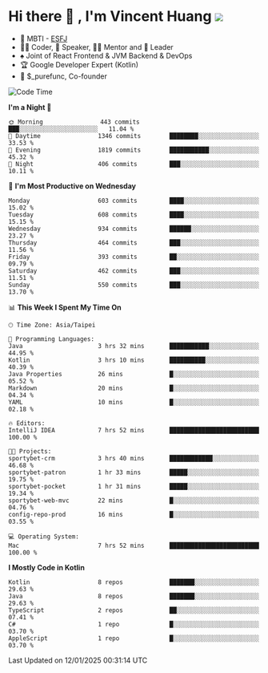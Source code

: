 # Hi there 👋 , I'm Vincent Huang ![](https://komarev.com/ghpvc/?username=Jian-Min-Huang)
- 👀 MBTI - [ESFJ](https://www.16personalities.com/esfj-personality)
- 👨‍💻 Coder, 🎤 Speaker, 👨‍🏫 Mentor and 🚀 Leader
- ♠️ Joint of React Frontend & JVM Backend & DevOps
- 🏆 Google Developer Expert (Kotlin)
- 💼 $_purefunc, Co-founder

<!--START_SECTION:waka-->
![Code Time](http://img.shields.io/badge/Code%20Time-4%2C848%20hrs%2046%20mins-blue)

**I'm a Night 🦉** 

```text
🌞 Morning                443 commits         ███░░░░░░░░░░░░░░░░░░░░░░   11.04 % 
🌆 Daytime                1346 commits        ████████░░░░░░░░░░░░░░░░░   33.53 % 
🌃 Evening                1819 commits        ███████████░░░░░░░░░░░░░░   45.32 % 
🌙 Night                  406 commits         ███░░░░░░░░░░░░░░░░░░░░░░   10.11 % 
```
📅 **I'm Most Productive on Wednesday** 

```text
Monday                   603 commits         ████░░░░░░░░░░░░░░░░░░░░░   15.02 % 
Tuesday                  608 commits         ████░░░░░░░░░░░░░░░░░░░░░   15.15 % 
Wednesday                934 commits         ██████░░░░░░░░░░░░░░░░░░░   23.27 % 
Thursday                 464 commits         ███░░░░░░░░░░░░░░░░░░░░░░   11.56 % 
Friday                   393 commits         ██░░░░░░░░░░░░░░░░░░░░░░░   09.79 % 
Saturday                 462 commits         ███░░░░░░░░░░░░░░░░░░░░░░   11.51 % 
Sunday                   550 commits         ███░░░░░░░░░░░░░░░░░░░░░░   13.70 % 
```


📊 **This Week I Spent My Time On** 

```text
🕑︎ Time Zone: Asia/Taipei

💬 Programming Languages: 
Java                     3 hrs 32 mins       ███████████░░░░░░░░░░░░░░   44.95 % 
Kotlin                   3 hrs 10 mins       ██████████░░░░░░░░░░░░░░░   40.39 % 
Java Properties          26 mins             █░░░░░░░░░░░░░░░░░░░░░░░░   05.52 % 
Markdown                 20 mins             █░░░░░░░░░░░░░░░░░░░░░░░░   04.34 % 
YAML                     10 mins             █░░░░░░░░░░░░░░░░░░░░░░░░   02.18 % 

🔥 Editors: 
IntelliJ IDEA            7 hrs 52 mins       █████████████████████████   100.00 % 

🐱‍💻 Projects: 
sportybet-crm            3 hrs 40 mins       ████████████░░░░░░░░░░░░░   46.68 % 
sportybet-patron         1 hr 33 mins        █████░░░░░░░░░░░░░░░░░░░░   19.75 % 
sportybet-pocket         1 hr 31 mins        █████░░░░░░░░░░░░░░░░░░░░   19.34 % 
sportybet-web-mvc        22 mins             █░░░░░░░░░░░░░░░░░░░░░░░░   04.76 % 
config-repo-prod         16 mins             █░░░░░░░░░░░░░░░░░░░░░░░░   03.55 % 

💻 Operating System: 
Mac                      7 hrs 52 mins       █████████████████████████   100.00 % 
```

**I Mostly Code in Kotlin** 

```text
Kotlin                   8 repos             ███████░░░░░░░░░░░░░░░░░░   29.63 % 
Java                     8 repos             ███████░░░░░░░░░░░░░░░░░░   29.63 % 
TypeScript               2 repos             ██░░░░░░░░░░░░░░░░░░░░░░░   07.41 % 
C#                       1 repo              █░░░░░░░░░░░░░░░░░░░░░░░░   03.70 % 
AppleScript              1 repo              █░░░░░░░░░░░░░░░░░░░░░░░░   03.70 % 
```




 Last Updated on 12/01/2025 00:31:14 UTC
<!--END_SECTION:waka-->
